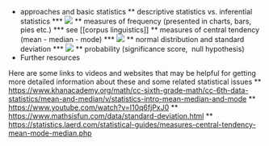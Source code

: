 * approaches and basic statistics
** descriptive statistics vs. inferential statistics
*** ![](../assets/image_1659000393105_0.png)
** measures of frequency (presented in charts, bars, pies etc.)
*** see [[corpus linguistics]]
** measures of central tendency (mean - median - mode)
*** ![](../assets/image_1659000235522_0.png)
** normal distribution and standard deviation
*** ![](../assets/image_1659000194146_0.png)
** probability (significance score,  null hypothesis)
* Further resources

Here are some links to videos and websites that may be helpful for getting more detailed information about these and some related statistical issues
** https://www.khanacademy.org/math/cc-sixth-grade-math/cc-6th-data-statistics/mean-and-median/v/statistics-intro-mean-median-and-mode
** https://www.youtube.com/watch?v=I10q6fjPxJ0
** https://www.mathsisfun.com/data/standard-deviation.html
** https://statistics.laerd.com/statistical-guides/measures-central-tendency-mean-mode-median.php
